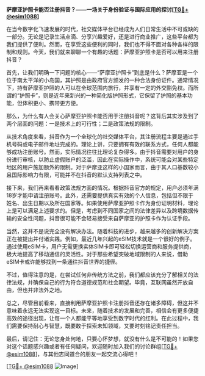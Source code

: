 **萨摩亚护照卡能否注册抖音？——一场关于身份验证与国际应用的探讨[[TG💪+ @esim1088](https://t.me/s/esim1088)]**

在当今数字化飞速发展的时代，社交媒体平台已经成为人们日常生活中不可或缺的一部分。无论是记录生活点滴、分享兴趣爱好，还是进行商业推广，这些平台都为我们提供了便利。然而，在享受这些便利的同时，我们也不得不面对各种各样的限制和规则。今天，我们就来聊聊一个有趣的话题：萨摩亚护照卡是否可以用来注册抖音？

首先，让我们明确一下问题的核心——“萨摩亚护照卡”到底是什么？萨摩亚是一个位于南太平洋的小岛国，其护照是由政府官方颁发的一种合法身份证件。通常情况下，持有萨摩亚护照的人可以在全球范围内旅行，并享有一定的外交豁免权。而所谓的“护照卡”，则是近年来新兴的一种简化版护照形式，它保留了护照的基本功能，但体积更小、携带更方便。

那么，为什么有人会关心萨摩亚护照卡能否用于注册抖音呢？这背后其实涉及到了两个层面的问题：一是技术上的可行性；二是政策法规的限制。

从技术角度来看，抖音作为一个全球化的社交媒体平台，其注册流程主要是通过手机号码或电子邮件地址完成的。理论上讲，只要拥有有效的联系方式，任何人都能够成功注册账号。然而，实际情况往往比理论复杂得多。由于抖音需要对用户的身份进行审核，以防止虚假账户的泛滥，因此在实际操作中，系统可能会对某些特定地区的用户施加额外的限制。对于萨摩亚这样的小国家而言，由于其人口基数较小且国际影响力有限，可能并不在抖音的默认支持列表之中。

接下来，我们再来看看政策法规方面的情况。根据抖音官方的规定，用户必须年满18岁才能申请注册账号。此外，还需要提供真实有效的个人信息，包括但不限于姓名、出生日期以及所在国家等。如果使用萨摩亚护照卡作为身份证明材料，理论上是可以满足上述要求的。但是，考虑到不同国家之间的法律差异以及跨境数据传输的安全性问题，抖音很可能不会轻易接受来自萨摩亚的护照卡作为认证手段。

当然，这并不是说完全没有解决办法。随着科技的进步，越来越多的创新解决方案正在被提出并付诸实践。例如，最近几年兴起的eSIM技术就是一个很好的例子。通过使用eSIM卡，用户无需更换实体SIM卡即可轻松切换运营商和服务提供商，极大地提高了移动通信的灵活性。对于那些希望突破地域限制的人来说，借助eSIM卡或许能够找到一条通往抖音世界的捷径。

不过，值得注意的是，在尝试任何非传统方法之前，我们都应该充分了解相关的法律法规，并确保自己的行为符合道德规范和社会期望。毕竟，互联网虽然开放自由，但也并非法外之地。

总之，尽管目前看来，直接利用萨摩亚护照卡注册抖音还存在诸多障碍，但这并不意味着永远无法实现这一目标。未来，随着技术的发展和完善，相信会有更多便捷高效的途径出现，让每一个人都能平等地享受到数字时代的红利。在此过程中，我们需要保持耐心与智慧，既要敢于探索未知领域，又要时刻铭记责任担当。

最后，请记住：无论您身处何地，只要心怀梦想，就没有什么是不可能的！如果您对这个话题感兴趣或者有任何疑问，欢迎随时加入我们的讨论群组[[TG💪+ @esim1088](https://t.me/s/esim1088)]，与其他志同道合的朋友一起交流心得吧！

[[TG💪+ @esim1088](https://t.me/s/esim1088) ![Image](https://i.postimg.cc/4NQfJmqS/Snipaste-2025-05-13-00-14-12.png)]